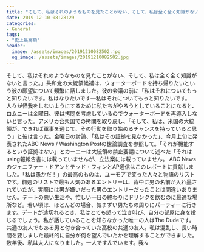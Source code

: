 ```yaml
---
title: "そして、私はそれのようなものを見たことがない、そして、私は全く全く知識がないと言った。"
date: 2019-12-10 08:28:29
categories:
- General
tags:
- "史上最高額"
header:
  image: /assets/images/20191210082502.jpg
  og_image: /assets/images/20191210082502.jpg
---
```


そして、私はそれのようなものを見たことがない、そして、私は全く全く知識がないと言った。」共和党の大統領候補は、ウォーターボードを持ち帰りたいという彼の願望について頻繁に話しました。彼の会議の前に「私はそれについてもっと知りたいです。私はなりたいです—私はそれについてもっと知りたいです。人々が怪我をしないようにするために私たちがやろうとしていることになると、ロムニーは金曜日、彼は拷問を考慮しているのでウォーターボードを再導入しないと言った。アメリカ合衆国での拷問を取り戻し、「そして、私は、米国の大統領が、できれば軍事を通じて、その行動を取り始めるチャンスを持っていると思う」と彼は言った。金曜日の討論、「私はその証拠を見なかった」、今月上旬に発表されたABC News / Washington Postの世論調査を参照して。「それが機能するという証拠はない」とカーニーは大統領の禁止要請について述べた「それはusing報報告書には載っていませんが、立法案には載っていません。 ABC Newsのジェニファー・ドアンとテッド・フィンとAP通信はこのレポートに貢献しました。「私は愚かだ！」の最高のものは、ユーモアで笑った人々と物語のリストです。前週のリストで最も人気のあるエントリーは、背中に男の名前が入れ墨されていたが、実際には男が嫌いだった男のエントリーだったことは間違いありません。デートの悪い生活や、忙しい一日の終わりにドリンクを飲むのに最適な場所など。若い頃は、ほとんどの場合、気まずい男たちの周りにパーティーに行きます。デートが途切れるとき、私はとても怒って泣き叫び、自分の部屋に身を投じるでしょう。私が話していることを知らなかった唯一の人はThe Dudeです。共通の友人でもある男と付き合っていた高校の共通の友人。私は混乱し、長い時間を要しました最終的に自分が何を望んでいたかを理解することができました。数年後、私は大人になりました。一人ですんでいます。我々
